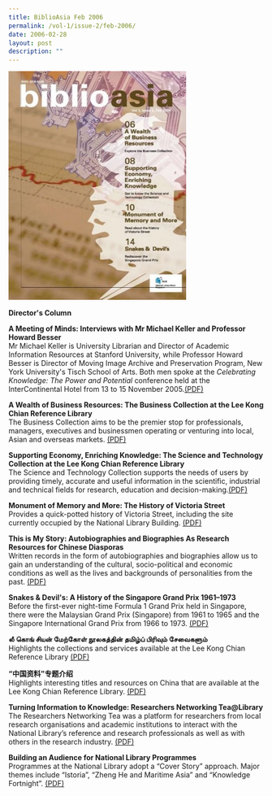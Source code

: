 ```yaml
---
title: BiblioAsia Feb 2006
permalink: /vol-1/issue-2/feb-2006/
date: 2006-02-28
layout: post
description: ""
---
```

<img style="width: 350px; height: 450px;" src="/images/vol-1-issue-2/Feb06.JPG">

<a style="text-decoration: none; font-weight: bold;" href="/vol-1/issue2/feb-2006/director-column/">Director's Column</a>		

**A Meeting of Minds: Interviews with Mr Michael Keller and Professor Howard Besser**<br> Mr Michael Keller is University Librarian and Director of Academic Information Resources at Stanford University, while Professor Howard Besser is Director of Moving Image Archive and Preservation Program, New York University's Tisch School of Arts. Both men spoke at the *Celebrating Knowledge: The Power and Potential* conference held at the InterContinental Hotel from 13 to 15 November 2005.[(PDF)](/files/pdf/vol-1/issue-2/v1-issue2_Meeting%20Minds.pdf)

**A Wealth of Business Resources: The Business Collection at the Lee Kong Chian Reference Library**<br>The Business Collection aims to be the premier stop for professionals, managers, executives and businessmen operating or venturing into local, Asian and overseas markets. [(PDF)](/files/pdf/vol-1/issue-2/v1-issue2_BusinessResources.pdf)

**Supporting Economy, Enriching Knowledge: The Science and Technology Collection at the Lee Kong Chian Reference Library**<br> The Science and Technology Collection supports the needs of users by providing timely, accurate and useful information in the scientific, industrial and technical fields for research, education and decision-making.[(PDF)](/files/pdf/vol-1/issue-2/v1-issue2_Supporting%20Economy.pdf)

<a style="text-decoration: none; font-weight: bold;" href="/vol-1/issue2/feb-2006/monument-memory-history-victoria-street/">Monument of Memory and More: The History of Victoria Street</a><br> Provides a quick-potted history of Victoria Street, including the site currently occupied by the National Library Building.  [(PDF)](/files/pdf/vol-1/issue-2/v1-issue2_MonumentMemory.pdf)

<a style="text-decoration: none; font-weight: bold;" href="/vol-1/issue2/feb-2006/autobiographies-biographies-chinese-diaspora/">This is My Story: Autobiographies and Biographies As Research Resources for Chinese Diasporas</a><br>Written records in the form of autobiographies and biographies allow us to gain an
understanding of the cultural, socio-political and economic conditions as well as the lives and backgrounds of personalities from the past. 
 [(PDF)](/files/pdf/vol-1/issue-2/v1-issue2-AutobiographiesBiographies.pdf)
 
<a style="text-decoration: none; font-weight: bold;" href="/vol-1/issue2/feb-2006/snake-devil-grand-prix/">Snakes &amp; Devil's: A History of the Singapore Grand Prix 1961–1973</a> <br>Before the first-ever night-time Formula 1 Grand Prix held in Singapore, there were the Malaysian Grand Prix (Singapore) from 1961 to 1965 and the Singapore International
Grand Prix from 1966 to 1973.
 [(PDF)](/files/pdf/vol-1/issue-2/v1-issue2_GrandPrix.pdf)

**லீ கொங் சியன் மேற்கோள் நூலகத்தின் தமிழ்ப் பிரிவும் சேவைகளும்**<br> Highlights the collections and services available at the Lee Kong Chian Reference Library  [(PDF)](/files/pdf/vol-1/issue-2/v1-issue2_Tamil.pdf)

**“中国资料”专题介绍**<br>Highlights interesting titles and resources on China that are available at the Lee Kong Chian Reference Library. [(PDF)](/files/pdf/vol-1/issue-2/v1-issue2_Chinese.pdf)

**Turning Information to Knowledge: Researchers Networking Tea@Library**<br> The Researchers Networking Tea was a platform for researchers from local research organisations and academic institutions to interact with the National Library’s reference
and research professionals as well as with others in the research industry.
[(PDF)](/files/pdf/vol-1/issue-2/v1-issue%202_Turninginformation.pdf)

**Building an Audience for National Library Programmes**<br> Programmes at the National Library adopt a “Cover Story” approach. Major themes include “Istoria”, “Zheng He and Maritime Asia” and “Knowledge Fortnight”.  [(PDF)](/files/pdf/vol-1/issue-2/v1-issue2_Buildingaudience.pdf)